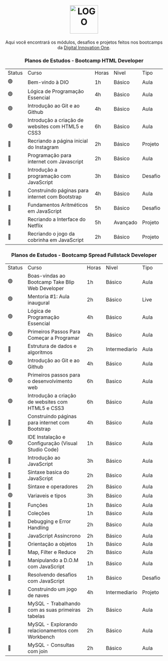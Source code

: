 <h1 align="center">
    <img alt="LOGO" height="90px" src="https://hermes.digitalinnovation.one/site/images/logo-footer.png" />
    <br>
</h1>

<p align="center">Aqui você encontrará os módulos, desafios e projetos feitos nos bootcamps da <a href="https://www.dio.me">Digital Innovation One</a>.</p>

<h3 align="center">Planos de Estudos - Bootcamp HTML Developer</h3>

<table align="center">
    <tr>
        <td>Status</td>
        <td>Curso</td>
        <td>Horas</td>
        <td>Nivel</td>
        <td>Tipo</td>
    </tr>
    <tr>
        <td>🟢</td>
        <td>Bem-vindo à DIO</td>
        <td>1h</td>
        <td>Básico</td>
        <td>Aula</td>
    </tr>
     <tr>
        <td>🟢</td>
        <td>Lógica de Programação Essencial</td>
        <td>4h</td>
        <td>Básico</td>
        <td>Aula</td>
    </tr>
    <tr>
        <td>🟢</td>
        <td>Introdução ao Git e ao Github</td>
        <td>4h</td>
        <td>Básico</td>
        <td>Aula</td>
    </tr>
     <tr>
        <td>🟢</td>
        <td>Introdução a criação de websites com HTML5 e CSS3</td>
        <td>6h</td>
        <td>Básico</td>
        <td>Aula</td>
    </tr>
     <tr>
        <td>🔴</td>
        <td>Recriando a página inicial do Instagram</td>
        <td>2h</td>
        <td>Básico</td>
        <td>Projeto</td>
    </tr>
     <tr>
        <td>🔴</td>
        <td>Programação para internet com Javascript</td>
        <td>2h</td>
        <td>Básico</td>
        <td>Aula</td>
    </tr>
     <tr>
        <td>🔴</td>
        <td>Introdução a programação com JavaScript</td>
        <td>3h</td>
        <td>Básico</td>
        <td>Desafio</td>
    </tr>
     <tr>
        <td>🔴</td>
        <td>Construindo páginas para internet com Bootstrap</td>
        <td>4h</td>
        <td>Básico</td>
        <td>Aula</td>
    </tr>
     <tr>
        <td>🔴</td>
        <td>Fundamentos Aritméticos em JavaScript</td>
        <td>5h</td>
        <td>Básico</td>
        <td>Desafio</td>
    </tr>
     <tr>
        <td>🔴</td>
        <td>Recriando a Interface do Netflix</td>
        <td>5h</td>
        <td>Avançado</td>
        <td>Projeto</td>
    </tr>
     <tr>
        <td>🔴</td>
        <td>Recriando o jogo da cobrinha em JavaScript</td>
        <td>2h</td>
        <td>Básico</td>
        <td>Projeto</td>
    </tr>
</table>

<h3 align="center">Planos de Estudos - Bootcamp Spread Fullstack Developer</h3>

<table align="center">
    <tr>
        <td>Status</td>
        <td>Curso</td>
        <td>Horas</td>
        <td>Nivel</td>
        <td>Tipo</td>
    </tr>
    <tr>
        <td>🟢</td>
        <td>Boas-vindas ao Bootcamp Take Blip Web Developer</td>
        <td>1h</td>
        <td>Básico</td>
        <td>Aula</td>
    </tr>
     <tr>
        <td>🟢</td>
        <td>Mentoria #1: Aula inaugural</td>
        <td>2h</td>
        <td>Básico</td>
        <td>Live</td>
    </tr>
    <tr>
        <td>🟢</td>
        <td>Lógica de Programação Essencial</td>
        <td>4h</td>
        <td>Básico</td>
        <td>Aula</td>
    </tr>
     <tr>
         <td>🟢</td>
        <td>Primeiros Passos Para Começar a Programar</td>
        <td>4h</td>
        <td>Básico</td>
        <td>Aula</td>
    </tr>
    <tr>
        <td>🔴</td>
        <td>Estrutura de dados e algoritmos</td>
        <td>2h</td>
        <td>Intermediario</td>
        <td>Aula</td>
    </tr>
    <tr>
       <td>🟢</td>
        <td>Introdução ao Git e ao Github</td>
        <td>4h</td>
        <td>Básico</td>
        <td>Aula</td>
    </tr>
    <tr>
        <td>🟢</td>
        <td>Primeiros passos para o desenvolvimento web</td>
        <td>6h</td>
        <td>Basico</td>
        <td>Aula</td>
    </tr>
    <tr>
        <td>🟢</td>
        <td>Introdução a criação de websites com HTML5 e CSS3</td>
        <td>6h</td>
        <td>Básico</td>
        <td>Aula</td>
    </tr>
    <tr>
        <td>🔴</td>
        <td>Construindo páginas para internet com Bootstrap</td>
        <td>4h</td>
        <td>Básico</td>
        <td>Aula</td>
    </tr>
    <tr>
        <td>🟢</td>
        <td>IDE Instalação e Configuração (Visual Studio Code)</td>
        <td>1h</td>
        <td>Básico</td>
        <td>Aula</td>
    </tr>
    <tr>
        <td>🔴</td>
        <td>Introdução ao JavaScript</td>
        <td>3h</td>
        <td>Básico</td>
        <td>Aula</td>
    </tr>
     <tr>
        <td>🔴</td>
        <td>Sintaxe basica do JavaScript</td>
        <td>2h</td>
        <td>Básico</td>
        <td>Aula</td>
    </tr>
     <tr>
        <td>🔴</td>
        <td>Sintaxe e operadores</td>
        <td>2h</td>
        <td>Básico</td>
        <td>Aula</td>
    </tr>
    <tr>
        <td>🟢</td>
        <td>Variaveis e tipos</td>
        <td>3h</td>
        <td>Básico</td>
        <td>Aula</td>
    </tr>
    <tr>
        <td>🔴</td>
        <td>Funções</td>
        <td>1h</td>
        <td>Básico</td>
        <td>Aula</td>
    </tr>
    <tr>
        <td>🔴</td>
        <td>Coleções</td>
        <td>1h</td>
        <td>Básico</td>
        <td>Aula</td>
    </tr>
    <tr>
        <td>🔴</td>
        <td>Debugging e Error Handling</td>
        <td>2h</td>
        <td>Básico</td>
        <td>Aula</td>
    </tr>
    <tr>
        <td>🔴</td>
        <td>JavaScript Assincrono</td>
        <td>2h</td>
        <td>Básico</td>
        <td>Aula</td>
    </tr>
    <tr>
        <td>🔴</td>
        <td>Orientação a objetos</td>
        <td>1h</td>
        <td>Básico</td>
        <td>Aula</td>
    </tr>
    <tr>
        <td>🔴</td>
        <td>Map, Filter e Reduce</td>
        <td>2h</td>
        <td>Básico</td>
        <td>Aula</td>
    </tr>
    <tr>
        <td>🔴</td>
        <td>Manipulando a D.O.M com JavaScript</td>
        <td>1h</td>
        <td>Básico</td>
        <td>Aula</td>
    </tr>
    <tr>
        <td>🔴</td>
        <td>Resolvendo desafios com JavaScript</td>
        <td>1h</td>
        <td>Básico</td>
        <td>Desafio</td>
    </tr>
    <tr>
        <td>🔴</td>
        <td>Construindo um jogo de naves</td>
        <td>4h</td>
        <td>Intermediario</td>
        <td>Projeto</td>
    </tr>
    <tr>
        <td>🔴</td>
        <td>MySQL - Trabalhando com as suas primeiras tabelas </td>
        <td>2h</td>
        <td>Básico</td>
        <td>Aula</td>
    </tr>
    <tr>
        <td>🔴</td>
        <td>MySQL - Explorando relacionamentos com Workbench</td>
        <td>2h</td>
        <td>Básico</td>
        <td>Aula</td>
    </tr>
    <tr>
        <td>🔴</td>
        <td>MySQL - Consultas com join</td>
        <td>2h</td>
        <td>Básico</td>
        <td>Aula</td>
    </tr>
